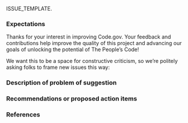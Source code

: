 ISSUE_TEMPLATE.

### Expectations
Thanks for your interest in improving Code.gov. Your feedback and contributions help improve the quality of this project and advancing our goals of unlocking the potential of The People’s Code!

We want this to be a space for constructive criticism, so we’re politely asking folks to frame new issues this way:

### Description of problem of suggestion

### Recommendations or proposed action items

### References
